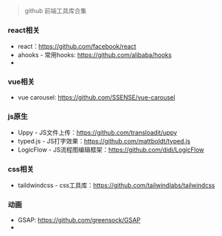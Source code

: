 > github 前端工具库合集

### react相关
- react：https://github.com/facebook/react
- ahooks - 常用hooks: https://github.com/alibaba/hooks
- 


### vue相关
- vue carousel: https://github.com/SSENSE/vue-carousel


### js原生
- Uppy - JS文件上传：https://github.com/transloadit/uppy
- typed.js - JS打字效果：https://github.com/mattboldt/typed.js
- LogicFlow - JS流程图编辑框架：https://github.com/didi/LogicFlow



### css相关
- taildwindcss - css工具库：https://github.com/tailwindlabs/tailwindcss
  
### 动画
- GSAP: https://github.com/greensock/GSAP
- 